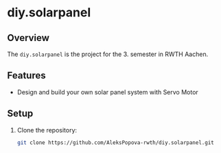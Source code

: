 # diy.solarpanel

## Overview

The `diy.solarpanel` is the project for the 3. semester in RWTH Aachen.


## Features

- Design and build your own solar panel system with Servo Motor

## Setup

1. Clone the repository:
   ```bash
   git clone https://github.com/AleksPopova-rwth/diy.solarpanel.git
